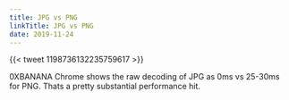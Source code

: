 ```yaml
---
title: JPG vs PNG
linkTitle: JPG vs PNG
date: 2019-11-24
---
```


{{< tweet 1198736132235759617 >}}

0XBANANA Chrome shows the raw decoding of JPG as 0ms vs 25-30ms for PNG.  Thats a pretty substantial performance hit.
